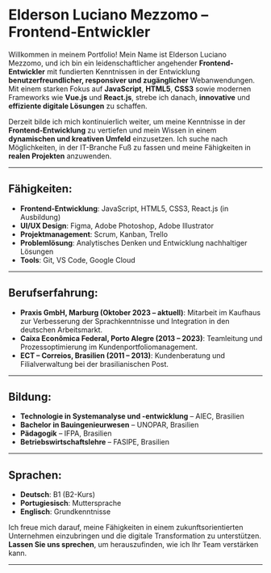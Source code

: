 # **Elderson Luciano Mezzomo – Frontend-Entwickler**

Willkommen in meinem Portfolio! Mein Name ist Elderson Luciano Mezzomo, und ich bin ein leidenschaftlicher angehender **Frontend-Entwickler** mit fundierten Kenntnissen in der Entwicklung **benutzerfreundlicher, responsiver und zugänglicher** Webanwendungen. Mit einem starken Fokus auf **JavaScript**, **HTML5**, **CSS3** sowie modernen Frameworks wie **Vue.js** und **React.js**, strebe ich danach, **innovative** und **effiziente digitale Lösungen** zu schaffen.

Derzeit bilde ich mich kontinuierlich weiter, um meine Kenntnisse in der **Frontend-Entwicklung** zu vertiefen und mein Wissen in einem **dynamischen und kreativen Umfeld** einzusetzen. Ich suche nach Möglichkeiten, in der IT-Branche Fuß zu fassen und meine Fähigkeiten in **realen Projekten** anzuwenden.

---

## **Fähigkeiten**:
- **Frontend-Entwicklung**: JavaScript, HTML5, CSS3, React.js (in Ausbildung)
- **UI/UX Design**: Figma, Adobe Photoshop, Adobe Illustrator
- **Projektmanagement**: Scrum, Kanban, Trello
- **Problemlösung**: Analytisches Denken und Entwicklung nachhaltiger Lösungen
- **Tools**: Git, VS Code, Google Cloud

---

## **Berufserfahrung**:
- **Praxis GmbH, Marburg (Oktober 2023 – aktuell)**: Mitarbeit im Kaufhaus zur Verbesserung der Sprachkenntnisse und Integration in den deutschen Arbeitsmarkt.
- **Caixa Econômica Federal, Porto Alegre (2013 – 2023)**: Teamleitung und Prozessoptimierung im Kundenportfoliomanagement.
- **ECT – Correios, Brasilien (2011 – 2013)**: Kundenberatung und Filialverwaltung bei der brasilianischen Post.

---

## **Bildung**:
- **Technologie in Systemanalyse und -entwicklung** – AIEC, Brasilien
- **Bachelor in Bauingenieurwesen** – UNOPAR, Brasilien
- **Pädagogik** – IFPA, Brasilien
- **Betriebswirtschaftslehre** – FASIPE, Brasilien

---

## **Sprachen**:
- **Deutsch**: B1 (B2-Kurs)
- **Portugiesisch**: Muttersprache
- **Englisch**: Grundkenntnisse

Ich freue mich darauf, meine Fähigkeiten in einem zukunftsorientierten Unternehmen einzubringen und die digitale Transformation zu unterstützen. **Lassen Sie uns sprechen**, um herauszufinden, wie ich Ihr Team verstärken kann.

---